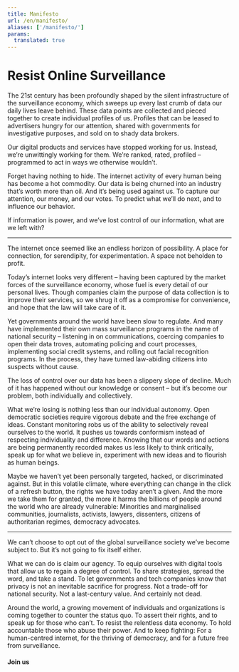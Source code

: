 ```yaml
---
title: Manifesto
url: /en/manifesto/
aliases: ['/manifesto/']
params:
  translated: true
---
```

# Resist Online Surveillance

The 21st century has been profoundly shaped by the silent infrastructure of the surveillance economy, which sweeps up every last crumb of data our daily lives leave behind. These data points are collected and pieced together to create individual profiles of us. Profiles that can be leased to advertisers hungry for our attention, shared with governments for investigative purposes, and sold on to shady data brokers.

Our digital products and services have stopped working for us. Instead, we’re unwittingly working for them. We’re ranked, rated, profiled – programmed to act in ways we otherwise wouldn’t.

Forget having nothing to hide. The internet activity of every human being has become a hot commodity. Our data is being churned into an industry that’s worth more than oil. And it’s being used against us. To capture our attention, our money, and our votes. To predict what we’ll do next, and to influence our behavior.

If information is power, and we’ve lost control of our information, what are we left with?

---

The internet once seemed like an endless horizon of possibility. A place for connection, for serendipity, for experimentation. A space not beholden to profit.

Today’s internet looks very different – having been captured by the market forces of the surveillance economy, whose fuel is every detail of our personal lives. Though companies claim the purpose of data collection is to improve their services, so we shrug it off as a compromise for convenience, and hope that the law will take care of it.

Yet governments around the world have been slow to regulate. And many have implemented their own mass surveillance programs in the name of national security – listening in on communications, coercing companies to open their data troves, automating policing and court processes, implementing social credit systems, and rolling out facial recognition programs. In the process, they have turned law-abiding citizens into suspects without cause.

The loss of control over our data has been a slippery slope of decline. Much of it has happened without our knowledge or consent – but it’s become our problem, both individually and collectively.

What we’re losing is nothing less than our individual autonomy. Open democratic societies require vigorous debate and the free exchange of ideas. Constant monitoring robs us of the ability to selectively reveal ourselves to the world. It pushes us towards conformism instead of respecting individuality and difference. Knowing that our words and actions are being permanently recorded makes us less likely to think critically, speak up for what we believe in, experiment with new ideas and to flourish as human beings.

Maybe we haven’t yet been personally targeted, hacked, or discriminated against. But in this volatile climate, where everything can change in the click of a refresh button, the rights we have today aren’t a given. And the more we take them for granted, the more it harms the billions of people around the world who are already vulnerable: Minorities and marginalised communities, journalists, activists, lawyers, dissenters, citizens of authoritarian regimes, democracy advocates.

---

We can’t choose to opt out of the global surveillance society we’ve become subject to. But it’s not going to fix itself either.

What we can do is claim our agency. To equip ourselves with digital tools that allow us to regain a degree of control. To share strategies, spread the word, and take a stand. To let governments and tech companies know that privacy is not an inevitable sacrifice for progress. Not a trade-off for national security. Not a last-century value. And certainly not dead.

Around the world, a growing movement of individuals and organizations is coming together to counter the status quo. To assert their rights, and to speak up for those who can’t. To resist the relentless data economy. To hold accountable those who abuse their power. And to keep fighting: For a human-centred internet, for the thriving of democracy, and for a future free from surveillance.

<h4 class="eof">Join us</h4>
<br>
